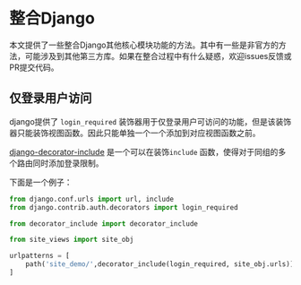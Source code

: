 # 整合Django

本文提供了一些整合Django其他核心模块功能的方法。其中有一些是非官方的方法，可能涉及到其他第三方库。如果在整合过程中有什么疑惑，欢迎issues反馈或PR提交代码。

## 仅登录用户访问

django提供了 `login_required` 装饰器用于仅登录用户可访问的功能，但是该装饰器只能装饰视图函数。因此只能单独一个一个添加到对应视图函数之前。

[django-decorator-include](https://github.com/twidi/django-decorator-include) 是一个可以在装饰`include` 函数，使得对于同组的多个路由同时添加登录限制。

下面是一个例子：

```python
from django.conf.urls import url, include
from django.contrib.auth.decorators import login_required

from decorator_include import decorator_include

from site_views import site_obj

urlpatterns = [
    path('site_demo/',decorator_include(login_required, site_obj.urls))
]
```

